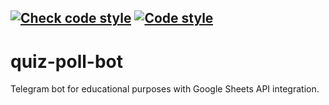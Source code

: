 [![Check code style](https://github.com/grishinak/quiz-poll-bot/actions/workflows/code_style.yml/badge.svg)](https://github.com/grishinak/quiz-poll-bot/actions/workflows/code_style.yml)
[![Code style](https://img.shields.io/badge/Code%20style-black-000000.svg)](https://github.com/psf/black)
---
# quiz-poll-bot
Telegram bot for educational purposes with Google Sheets API integration.
